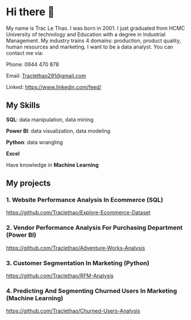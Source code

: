 # Hi there 👋
My name is Trac Le Thao. I was born in 2001. I just graduated from HCMC University of technology and Education with a degree in Industrial Management. My industry trains 4 domains: production, product quality, human resources and marketing. I want to be a data analyst. You can contact me via:

  Phone: 0944 470 878
  
  Email: Traclethao291@gmail.com 
  
  Linked: https://www.linkedin.com/feed/ 

## My Skills
  **SQL**: data manipulation, data mining
  
  **Power BI**: data visualization, data modeling
  
  **Python**: data wrangling
  
  **Excel** 
  
  Have knowledge in **Machine Learning**
## My projects 
  ### 1. Website Performance Analysis In Ecommerce  (SQL) 
https://github.com/Traclethao/Explore-Ecommerce-Dataset 

  ### 2. Vendor Performance Analysis For Purchasing Department (Power BI)
https://github.com/Traclethao/Adventure-Works-Analysis

  ### 3. Customer Segmentation In Marketing (Python) 
https://github.com/Traclethao/RFM-Analysis

  ### 4. Predicting And Segmenting Churned Users In Marketing (Machine Learning) 
https://github.com/Traclethao/Churned-Users-Analysis 

<!--
**Traclethao/Traclethao** is a ✨ _special_ ✨ repository because its `README.md` (this file) appears on your GitHub profile.

Here are some ideas to get you started:

- 🔭 I’m currently working on ...
- 🌱 I’m currently learning ...
- 👯 I’m looking to collaborate on ...
- 🤔 I’m looking for help with ...
- 💬 Ask me about ...
- 📫 How to reach me: ...
- 😄 Pronouns: ...
- ⚡ Fun fact: ...
-->
